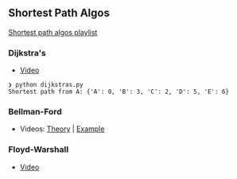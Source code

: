 ## Shortest Path Algos

[Shortest path algos playlist](https://www.youtube.com/playlist?list=PL9xmBV_5YoZO-Y-H3xIC9DGSfVYJng9Yw)

### Dijkstra's

* [Video](https://youtu.be/_lHSawdgXpI)

```
❯ python dijkstras.py
Shortest path from A: {'A': 0, 'B': 3, 'C': 2, 'D': 5, 'E': 6}
```

### Bellman-Ford

* Videos: [Theory](https://youtu.be/9PHkk0UavIM) | [Example](https://youtu.be/obWXjtg0L64)

### Floyd-Warshall

* [Video](https://youtu.be/4OQeCuLYj-4)
